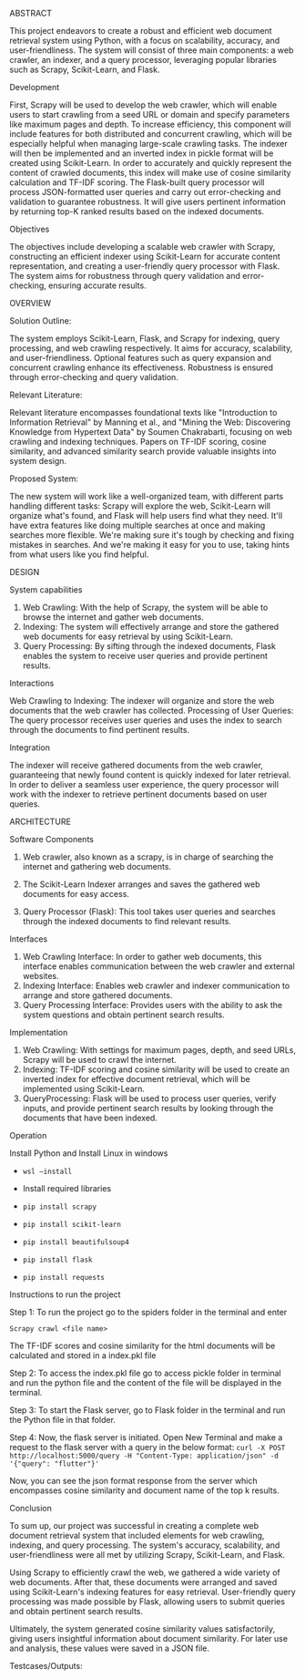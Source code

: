ABSTRACT

This project endeavors to create a robust and efficient web document retrieval system using Python, with a focus on scalability, accuracy, and user-friendliness. The system will consist of three main components: a web crawler, an indexer, and a query processor, leveraging popular libraries such as Scrapy, Scikit-Learn, and Flask.

Development

First, Scrapy will be used to develop the web crawler, which will enable users to start crawling from a seed URL or domain and specify parameters like maximum pages and depth. To increase efficiency, this component will include features for both distributed and concurrent crawling, which will be especially helpful when managing large-scale crawling tasks.
The indexer will then be implemented and an inverted index in pickle format will be created using Scikit-Learn. In order to accurately and quickly represent the content of crawled documents, this index will make use of cosine similarity calculation and TF-IDF scoring. 
The Flask-built query processor will process JSON-formatted user queries and carry out error-checking and validation to guarantee robustness. It will give users pertinent information by returning top-K ranked results based on the indexed documents. 

Objectives

The objectives include developing a scalable web crawler with Scrapy, constructing an efficient indexer using Scikit-Learn for accurate content representation, and creating a user-friendly query processor with Flask. The system aims for robustness through query validation and error-checking, ensuring accurate results. 

OVERVIEW

Solution Outline:

The system employs Scikit-Learn, Flask, and Scrapy for indexing, query processing, and web crawling respectively. It aims for accuracy, scalability, and user-friendliness. Optional features such as query expansion and concurrent crawling enhance its effectiveness. Robustness is ensured through error-checking and query validation. 

Relevant Literature:

Relevant literature encompasses foundational texts like "Introduction to Information Retrieval" by Manning et al., and "Mining the Web: Discovering Knowledge from Hypertext Data" by Soumen Chakrabarti, focusing on web crawling and indexing techniques. Papers on TF-IDF scoring, cosine similarity, and advanced similarity search provide valuable insights into system design.

Proposed System:

The new system will work like a well-organized team, with different parts handling different tasks: 
Scrapy will explore the web, Scikit-Learn will organize what's found, and Flask will help users find what they need. It'll have extra features like doing multiple searches at once and making searches more flexible. We're making sure it's tough by checking and fixing mistakes in searches. And we're making it easy for you to use, taking hints from what users like you find helpful.

DESIGN

System capabilities

1. Web Crawling: With the help of Scrapy, the system will be able to browse the internet and gather web documents.
2. Indexing: The system will effectively arrange and store the gathered web documents for easy retrieval by using Scikit-Learn.
3. Query Processing: By sifting through the indexed documents, Flask enables the system to receive user queries and provide pertinent results.

Interactions

Web Crawling to Indexing: The indexer will organize and store the web documents that the web crawler has collected.
Processing of User Queries: The query processor receives user queries and uses the index to search through the documents to find pertinent results.

Integration

The indexer will receive gathered documents from the web crawler, guaranteeing that newly found content is quickly indexed for later retrieval.
In order to deliver a seamless user experience, the query processor will work with the indexer to retrieve pertinent documents based on user queries.

ARCHITECTURE

Software Components

1. Web crawler, also known as a scrapy, is in charge of searching the internet and gathering web documents.
2. The Scikit-Learn Indexer arranges and saves the gathered web documents for easy access.

3. Query Processor (Flask): This tool takes user queries and searches through the indexed documents to find relevant results.

Interfaces

1. Web Crawling Interface: In order to gather web documents, this interface enables communication between the web crawler and external websites.
2. Indexing Interface: Enables web crawler and indexer communication to arrange and store gathered documents.
3. Query Processing Interface: Provides users with the ability to ask the system questions and obtain pertinent search results.

Implementation

1. Web Crawling: With settings for maximum pages, depth, and seed URLs, Scrapy will be used to crawl the internet.
2. Indexing: TF-IDF scoring and cosine similarity will be used to create an inverted index for effective document retrieval, which will be implemented using Scikit-Learn.
3. QueryProcessing: Flask will be used to process user queries, verify inputs, and provide pertinent search results by looking through the documents that have been indexed.

Operation

Install Python and Install Linux in windows
- `wsl –install`
  
- Install required libraries
- `pip install scrapy`
- `pip install scikit-learn`
- `pip install beautifulsoup4`
- `pip install flask`
- `pip install requests`

Instructions to run the project


Step 1: To run the project go to the spiders folder in the terminal and enter

`Scrapy crawl <file name>`

The TF-IDF scores and cosine similarity for the html documents will be calculated and stored in a index.pkl file

Step 2: To access the index.pkl file go to access pickle folder in terminal and run the python file and the content of the file will be displayed in the terminal.

Step 3: To start the Flask server, go to Flask folder in the terminal and run the Python file in that folder.

Step 4: Now, the flask server is initiated. Open New Terminal and make a request to the flask server with a query in the below format:
`curl -X POST http://localhost:5000/query -H "Content-Type: application/json" -d '{"query": "flutter"}'`

Now, you can see the json format response from the server which encompasses cosine similarity and document name of the top k results.

Conclusion  

To sum up, our project was successful in creating a complete web document retrieval system that included elements for web crawling, indexing, and query processing. The system's accuracy, scalability, and user-friendliness were all met by utilizing Scrapy, Scikit-Learn, and Flask.

Using Scrapy to efficiently crawl the web, we gathered a wide variety of web documents. After that, these documents were arranged and saved using Scikit-Learn's indexing features for easy retrieval. User-friendly query processing was made possible by Flask, allowing users to submit queries and obtain pertinent search results.

Ultimately, the system generated cosine similarity values satisfactorily, giving users insightful information about document similarity. For later use and analysis, these values were saved in a JSON file. 

Testcases/Outputs:

